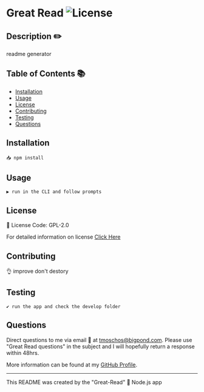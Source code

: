 # Great Read ![License](https://img.shields.io/static/v1?label=Licesne&message=GPL-2.0&color=green)
  

  ## Description ✏️
  
  readme generator
  
  ## Table of Contents 📚
  
  * [Installation](#installation)
  * [Usage](#usage)
  * [License](#license)
  * [Contributing](#Contributing)
  * [Testing](#Testing)
  * [Questions](#Questions)
  
  ## Installation 

  ```
  📥 npm install
  ```

  ## Usage 

  ```
  ▶️ run in the CLI and follow prompts
  ```

  ## License 
  
  📜 License Code: GPL-2.0

  For detailed information on license [Click Here](https://opensource.org/licenses/GPL-2.0)
  
  ## Contributing
  
  👌 improve don't destory
  
  ## Testing 

  ```
  ✔️ run the app and check the develop folder
  ```

  ## Questions 
  
  Direct questions to me via email 📧 at [tmoschos@bigpond.com](tmoschos@bigpond.com).  Please use "Great Read questions" in the subject and I will hopefully return a response within 48hrs.

  More information can be found at my [GitHub Profile](https://github.com/emoschos).
  
---
This README was created by the "Great-Read" 📝 Node.js app 

